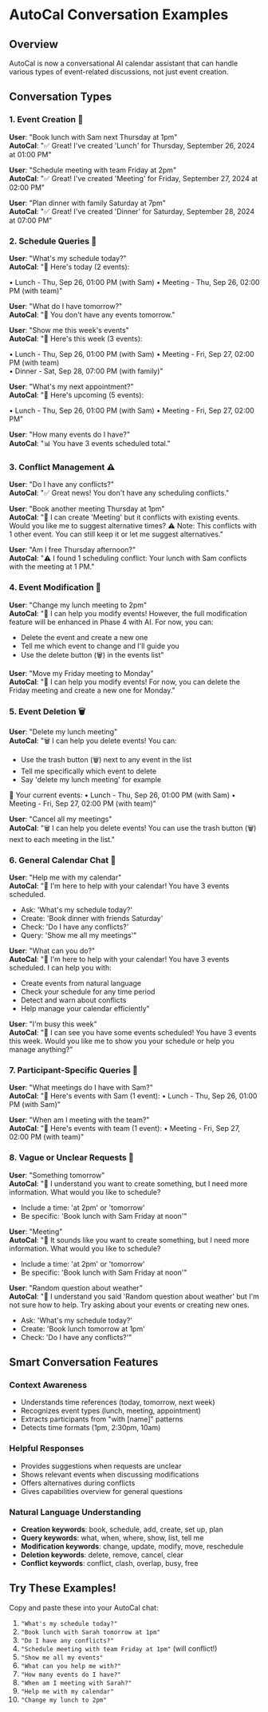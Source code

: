 # AutoCal Conversation Examples

## Overview
AutoCal is now a conversational AI calendar assistant that can handle various types of event-related discussions, not just event creation.

## Conversation Types

### 1. Event Creation 📝

**User**: "Book lunch with Sam next Thursday at 1pm"  
**AutoCal**: "✅ Great! I've created 'Lunch' for Thursday, September 26, 2024 at 01:00 PM"

**User**: "Schedule meeting with team Friday at 2pm"  
**AutoCal**: "✅ Great! I've created 'Meeting' for Friday, September 27, 2024 at 02:00 PM"

**User**: "Plan dinner with family Saturday at 7pm"  
**AutoCal**: "✅ Great! I've created 'Dinner' for Saturday, September 28, 2024 at 07:00 PM"

### 2. Schedule Queries 📅

**User**: "What's my schedule today?"  
**AutoCal**: "📅 Here's today (2 events):

• Lunch - Thu, Sep 26, 01:00 PM (with Sam)
• Meeting - Thu, Sep 26, 02:00 PM (with team)"

**User**: "What do I have tomorrow?"  
**AutoCal**: "📅 You don't have any events tomorrow."

**User**: "Show me this week's events"  
**AutoCal**: "📅 Here's this week (3 events):

• Lunch - Thu, Sep 26, 01:00 PM (with Sam)
• Meeting - Fri, Sep 27, 02:00 PM (with team)  
• Dinner - Sat, Sep 28, 07:00 PM (with family)"

**User**: "What's my next appointment?"  
**AutoCal**: "📅 Here's upcoming (5 events):

• Lunch - Thu, Sep 26, 01:00 PM (with Sam)
• Meeting - Fri, Sep 27, 02:00 PM"

**User**: "How many events do I have?"  
**AutoCal**: "📊 You have 3 events scheduled total."

### 3. Conflict Management ⚠️

**User**: "Do I have any conflicts?"  
**AutoCal**: "✅ Great news! You don't have any scheduling conflicts."

**User**: "Book another meeting Thursday at 1pm"  
**AutoCal**: "🤔 I can create 'Meeting' but it conflicts with existing events. Would you like me to suggest alternative times?
⚠️ Note: This conflicts with 1 other event. You can still keep it or let me suggest alternatives."

**User**: "Am I free Thursday afternoon?"  
**AutoCal**: "⚠️ I found 1 scheduling conflict: Your lunch with Sam conflicts with the meeting at 1 PM."

### 4. Event Modification 🔧

**User**: "Change my lunch meeting to 2pm"  
**AutoCal**: "🔧 I can help you modify events! However, the full modification feature will be enhanced in Phase 4 with AI. For now, you can:
- Delete the event and create a new one
- Tell me which event to change and I'll guide you
- Use the delete button (🗑️) in the events list"

**User**: "Move my Friday meeting to Monday"  
**AutoCal**: "🔧 I can help you modify events! For now, you can delete the Friday meeting and create a new one for Monday."

### 5. Event Deletion 🗑️

**User**: "Delete my lunch meeting"  
**AutoCal**: "🗑️ I can help you delete events! You can:
- Use the trash button (🗑️) next to any event in the list
- Tell me specifically which event to delete
- Say 'delete my lunch meeting' for example

📅 Your current events:
• Lunch - Thu, Sep 26, 01:00 PM (with Sam)
• Meeting - Fri, Sep 27, 02:00 PM (with team)"

**User**: "Cancel all my meetings"  
**AutoCal**: "🗑️ I can help you delete events! You can use the trash button (🗑️) next to each meeting in the list."

### 6. General Calendar Chat 💬

**User**: "Help me with my calendar"  
**AutoCal**: "📅 I'm here to help with your calendar! You have 3 events scheduled.
- Ask: 'What's my schedule today?'
- Create: 'Book dinner with friends Saturday'
- Check: 'Do I have any conflicts?'
- Query: 'Show me all my meetings'"

**User**: "What can you do?"  
**AutoCal**: "📅 I'm here to help with your calendar! You have 3 events scheduled.
I can help you with:
- Create events from natural language
- Check your schedule for any time period  
- Detect and warn about conflicts
- Help manage your calendar efficiently"

**User**: "I'm busy this week"  
**AutoCal**: "📅 I can see you have some events scheduled! You have 3 events this week. Would you like me to show you your schedule or help you manage anything?"

### 7. Participant-Specific Queries 👥

**User**: "What meetings do I have with Sam?"  
**AutoCal**: "📅 Here's events with Sam (1 event):
• Lunch - Thu, Sep 26, 01:00 PM (with Sam)"

**User**: "When am I meeting with the team?"  
**AutoCal**: "📅 Here's events with team (1 event):
• Meeting - Fri, Sep 27, 02:00 PM (with team)"

### 8. Vague or Unclear Requests 🤔

**User**: "Something tomorrow"  
**AutoCal**: "🤔 I understand you want to create something, but I need more information. What would you like to schedule?
- Include a time: 'at 2pm' or 'tomorrow'
- Be specific: 'Book lunch with Sam Friday at noon'"

**User**: "Meeting"  
**AutoCal**: "🤔 It sounds like you want to create something, but I need more information. What would you like to schedule?
- Include a time: 'at 2pm' or 'tomorrow'  
- Be specific: 'Book lunch with Sam Friday at noon'"

**User**: "Random question about weather"  
**AutoCal**: "🤔 I understand you said 'Random question about weather' but I'm not sure how to help. Try asking about your events or creating new ones.
- Ask: 'What's my schedule today?'
- Create: 'Book lunch tomorrow at 1pm'
- Check: 'Do I have any conflicts?'"

## Smart Conversation Features

### Context Awareness
- Understands time references (today, tomorrow, next week)
- Recognizes event types (lunch, meeting, appointment)
- Extracts participants from "with [name]" patterns
- Detects time formats (1pm, 2:30pm, 10am)

### Helpful Responses
- Provides suggestions when requests are unclear
- Shows relevant events when discussing modifications
- Offers alternatives during conflicts
- Gives capabilities overview for general questions

### Natural Language Understanding
- **Creation keywords**: book, schedule, add, create, set up, plan
- **Query keywords**: what, when, where, show, list, tell me
- **Modification keywords**: change, update, modify, move, reschedule
- **Deletion keywords**: delete, remove, cancel, clear
- **Conflict keywords**: conflict, clash, overlap, busy, free

## Try These Examples!

Copy and paste these into your AutoCal chat:

1. `"What's my schedule today?"`
2. `"Book lunch with Sarah tomorrow at 1pm"`
3. `"Do I have any conflicts?"`
4. `"Schedule meeting with team Friday at 1pm"` (will conflict!)
5. `"Show me all my events"`
6. `"What can you help me with?"`
7. `"How many events do I have?"`
8. `"When am I meeting with Sarah?"`
9. `"Help me with my calendar"`
10. `"Change my lunch to 2pm"` 
